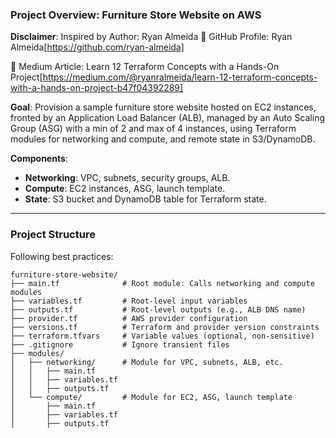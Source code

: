 ### Project Overview: Furniture Store Website on AWS
**Disclaimer**: Inspired by Author: Ryan Almeida
📌 GitHub Profile: Ryan Almeida[https://github.com/ryan-almeida]

📌 Medium Article: Learn 12 Terraform Concepts with a Hands-On Project[https://medium.com/@ryanralmeida/learn-12-terraform-concepts-with-a-hands-on-project-b47f04392289]

**Goal**: Provision a sample furniture store website hosted on EC2 instances, fronted by an Application Load Balancer (ALB), managed by an Auto Scaling Group (ASG) with a min of 2 and max of 4 instances, using Terraform modules for networking and compute, and remote state in S3/DynamoDB.

**Components**:
- **Networking**: VPC, subnets, security groups, ALB.
- **Compute**: EC2 instances, ASG, launch template.
- **State**: S3 bucket and DynamoDB table for Terraform state.

---

### Project Structure
Following best practices:

```
furniture-store-website/
├── main.tf              # Root module: Calls networking and compute modules
├── variables.tf         # Root-level input variables
├── outputs.tf           # Root-level outputs (e.g., ALB DNS name)
├── provider.tf          # AWS provider configuration
├── versions.tf          # Terraform and provider version constraints
├── terraform.tfvars     # Variable values (optional, non-sensitive)
├── .gitignore           # Ignore transient files
├── modules/
│   ├── networking/      # Module for VPC, subnets, ALB, etc.
│   │   ├── main.tf
│   │   ├── variables.tf
│   │   ├── outputs.tf
│   └── compute/         # Module for EC2, ASG, launch template
│       ├── main.tf
│       ├── variables.tf
│       ├── outputs.tf
```

#### 